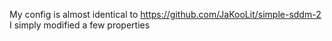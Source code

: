 My config is almost identical to https://github.com/JaKooLit/simple-sddm-2
I simply modified a few properties
